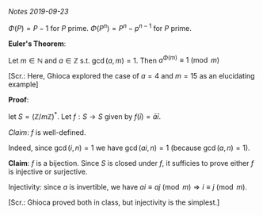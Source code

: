 *Notes 2019-09-23*

$\Phi(P) = P-1$ for $P$ prime.
$\Phi(P^n) = P^n-p^{n-1}$ for $P$ prime.

**Euler's Theorem**:

Let $m\in\mathbb N$ and $a\in\mathbb Z$ s.t. $\gcd(a, m) = 1$. Then $a^{\Phi(m)} \equiv 1 \pmod m$

[Scr.: Here, Ghioca explored the case of $a=4$ and $m=15$ as an elucidating example]

**Proof**:

let $S = (\mathbb Z / m\mathbb Z)^*$. Let $f:S\rightarrow S$ given by $f(\bar i) = \bar a \bar i$.

*Claim*: $f$ is well-defined.

Indeed, since $\gcd(i, n) = 1$ we have $\gcd(ai, n) = 1$ (because $\gcd(a, n) = 1$).

**Claim**: $f$ is a bijection. Since $S$ is closed under $f$, it sufficies to prove either $f$ is injective or surjective.

Injectivity: since $a$ is invertible, we have $ai \equiv aj \pmod m \Rightarrow i \equiv j \pmod m$.

[Scr.: Ghioca proved both in class, but injectivity is the simplest.]
